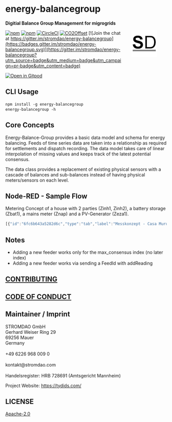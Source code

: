 # energy-balancegroup

<a href="https://stromdao.de/" target="_blank" title="STROMDAO - Digital Energy Infrastructure"><img src="./static/stromdao.png" align="right" height="85px" hspace="30px" vspace="30px"></a>

**Digitial Balance Group Management for migrogrids**

[![npm](https://img.shields.io/npm/dt/energy-balancegroup.svg)](https://www.npmjs.com/package/energy-balancegroup)
[![npm](https://img.shields.io/npm/v/energy-balancegroup.svg)](https://www.npmjs.com/package/energy-balancegroup)
[![CircleCI](https://circleci.com/gh/energychain/energy-balancegroup/tree/main.svg?style=svg)](https://circleci.com/gh/energychain/energy-balancegroup/tree/main)
[![CO2Offset](https://api.corrently.io/v2.0/ghgmanage/statusimg?host=energy-balancegroup&svg=1)](https://co2offset.io/badge.html?host=energy-balancegroup)
[![Join the chat at https://gitter.im/stromdao/energy-balancegroup](https://badges.gitter.im/stromdao/energy-balancegroup.svg)](https://gitter.im/stromdao/energy-balancegroup?utm_source=badge&utm_medium=badge&utm_campaign=pr-badge&utm_content=badge)

[![Open in Gitpod](https://gitpod.io/button/open-in-gitpod.svg)](https://gitpod.io/#https://github.com/energychain/energy-balancegroup)

## CLI Usage
```
npm install -g energy-balancegroup
energy-balancegroup -h
```

## Core Concepts
Energy-Balance-Group provides a basic data model and schema for energy balancing. Feeds of time series data are taken into a relationship as required for settlements and dispatch recording. The data model takes care of linear interpolation of missing values and keeps track of the latest potential consensus.

The data class provides a replacement of existing physical sensors with a cascade of balances and sub-balances instead of having physical meters/sensors on each level.  


## Node-RED - Sample Flow

Metering Concept of a house with 2 parties (Zinh1, Zinh2), a battery storage (Zbat1), a mains meter (Znap) and a PV-Generator (Zeza1).

```javascript
[{"id":"6fc6b643a5282d6c","type":"tab","label":"Messkonzept - Casa Murus","disabled":false,"info":""},{"id":"653ff7a0b48723ff","type":"Tydids-Receiver","z":"6fc6b643a5282d6c","name":"Znap","address":"0x52E54f5dAE02EFA3EDf3636D89368faF6d4740f1","privateKey":"","x":270,"y":380,"wires":[["29068741873e1036"],[],[],[]]},{"id":"1c3f7c513b1163f1","type":"inject","z":"6fc6b643a5282d6c","name":"setFeedMeta","props":[{"p":"payload"},{"p":"topic","vt":"str"}],"repeat":"","crontab":"","once":true,"onceDelay":0.1,"topic":"_meta","payload":"[{\"feedId\":\"Zinh1_1_8_0\",\"meta\":{\"type\":\"downstream\"}},{\"feedId\":\"Zinh2_1_8_0\",\"meta\":{\"type\":\"downstream\"}},{\"feedId\":\"Zbat1_1_8_0\",\"meta\":{\"type\":\"downstream\"}},{\"feedId\":\"Zbat1_2_8_0\",\"meta\":{\"type\":\"upstream\"}},{\"feedId\":\"Zeza1_2_8_0\",\"meta\":{\"type\":\"upstream\"}},{\"feedId\":\"Znap_1_8_0\",\"meta\":{\"type\":\"upstream\"}},{\"feedId\":\"Znap_2_8_0\",\"meta\":{\"type\":\"downstream\"}}]","payloadType":"json","x":470,"y":200,"wires":[["11083ab967d37b80"]]},{"id":"4010d1d30c7651b6","type":"inject","z":"6fc6b643a5282d6c","name":"Close Balance","props":[{"p":"payload"},{"p":"topic","vt":"str"}],"repeat":"900","crontab":"","once":false,"onceDelay":0.1,"topic":"_ctrl","payload":"close","payloadType":"str","x":460,"y":240,"wires":[["11083ab967d37b80"]]},{"id":"d4153862baef25a2","type":"inject","z":"6fc6b643a5282d6c","name":"Last Balance","props":[{"p":"payload"},{"p":"topic","vt":"str"}],"repeat":"","crontab":"","once":false,"onceDelay":0.1,"topic":"_ctrl","payload":"lastBalance","payloadType":"str","x":470,"y":280,"wires":[["11083ab967d37b80"]]},{"id":"2bad1a25996053f4","type":"comment","z":"6fc6b643a5282d6c","name":"Metering","info":"","x":260,"y":120,"wires":[]},{"id":"7ed4815ab9ecbf23","type":"comment","z":"6fc6b643a5282d6c","name":"Balancing","info":"","x":440,"y":120,"wires":[]},{"id":"9ccb3a78edc8c1b6","type":"debug","z":"6fc6b643a5282d6c","name":"","active":true,"tosidebar":true,"console":false,"tostatus":false,"complete":"payload","targetType":"msg","statusVal":"","statusType":"auto","x":1110,"y":360,"wires":[]},{"id":"a9b5eeab8ea19e8b","type":"function","z":"6fc6b643a5282d6c","name":"","func":"let balances = [];\nfor(let i=0;(i<4)&&(i<msg.payload.length);i++) {\n    let latest = msg.payload.pop();\n    balances.push(latest);\n    \n}\nmsg.payload = balances;\n\nreturn msg;","outputs":1,"noerr":0,"initialize":"","finalize":"","libs":[],"x":900,"y":360,"wires":[["9ccb3a78edc8c1b6"]]},{"id":"29068741873e1036","type":"function","z":"6fc6b643a5282d6c","name":"Tranform","func":"msg.payload = {\n    Zbat1_1_8_0:msg.payload.Zbat1[\"1.8.0\"],\n    Zbat1_2_8_0:msg.payload.Zbat1[\"2.8.0\"],\n    Zeza1_1_8_0:msg.payload.Zeza1[\"1.8.0\"],\n    Zeza1_2_8_0:msg.payload.Zeza1[\"2.8.0\"],\n    Zinh1_1_8_0:msg.payload.Zinh1[\"1.8.0\"],\n    Zinh1_2_8_0:msg.payload.Zinh1[\"2.8.0\"],\n    Zinh2_1_8_0:msg.payload.Zinh2[\"1.8.0\"],\n    Zinh2_2_8_0:msg.payload.Zinh2[\"2.8.0\"],\n    Znap_1_8_0:msg.payload.Znap[\"1.8.0\"],\n    Znap_2_8_0:msg.payload.Znap[\"2.8.0\"]\n}\nreturn msg;","outputs":1,"noerr":0,"initialize":"","finalize":"","libs":[],"x":460,"y":360,"wires":[["11083ab967d37b80"]]},{"id":"11083ab967d37b80","type":"BalanceGroup","z":"6fc6b643a5282d6c","name":"","x":700,"y":360,"wires":[[],["a9b5eeab8ea19e8b","649adbb9b060aa58"]]},{"id":"649adbb9b060aa58","type":"debug","z":"6fc6b643a5282d6c","name":"","active":true,"tosidebar":true,"console":false,"tostatus":false,"complete":"true","targetType":"full","statusVal":"","statusType":"auto","x":940,"y":500,"wires":[]}]
```

## Notes

- Adding a new feeder works only for the max_consensus index (no later index)
- Adding a new feeder works via sending a FeedId with addReading

## [CONTRIBUTING](https://github.com/energychain/energy-balancegroup/blob/main/CONTRIBUTING.md)

## [CODE OF CONDUCT](https://github.com/energychain/energy-balancegroup/blob/main/CODE_OF_CONDUCT.md)

## Maintainer / Imprint

<addr>
STROMDAO GmbH  <br/>
Gerhard Weiser Ring 29  <br/>
69256 Mauer  <br/>
Germany  <br/>
  <br/>
+49 6226 968 009 0  <br/>
  <br/>
kontakt@stromdao.com  <br/>
  <br/>
Handelsregister: HRB 728691 (Amtsgericht Mannheim)
</addr>

Project Website: https://tydids.com/

## LICENSE
[Apache-2.0](./LICENSE)

